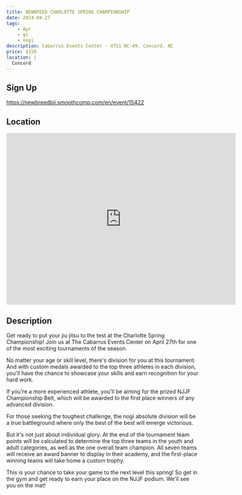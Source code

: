 ```yaml
---
title: NEWBREED CHARLOTTE SPRING CHAMPIONSHIP
date: 2024-04-27
tags:
    - Apr
    - gi 
    - nogi 
description: Cabarrus Events Center - 4751 NC-49, Concord, NC
price: $150
location: |
  Concord
---
```

## Sign Up
https://newbreedbjj.smoothcomp.com/en/event/15422

## Location
<iframe src="https://www.google.com/maps/embed?pb=!1m18!1m12!1m3!1d12345.6789!2d-80.5012966!3d35.3894268!2m3!1f0!2f0!3f0!3m2!1i1024!2i768!4f13.1!3m3!1m2!1s0x0%3A0x0!2z35.3894268!5e0!3m2!1sen!2sus!4v1234567890" width="600" height="450" style="border:0;" allowfullscreen="" loading="lazy"></iframe>

## Description
Get ready to put your jiu jitsu to the test at the Charlotte Spring Championship! Join us at The Cabarrus Events Center on April 27th for one of the most
exciting tournaments of the season.


No matter your age or skill level, there's division for you at this
tournament. And with custom medals awarded to the top three athletes in
each division, you'll have the chance to showcase your skills and earn
recognition for your hard work.


If you're a more experienced athlete, you'll be aiming for the prized
NJJF Championship Belt, which will be awarded to the first place winners
of any advanced division.


For those seeking the toughest challenge, the nogi absolute division
will be a true battleground where only the best of the best will emerge
victorious.


But it's not just about individual glory. At the end of the tournament
team points will be calculated to determine the top three teams in the
youth and adult categories, as well as the one overall team champion.
All seven teams will receive an award banner to display in their
academy, and the first-place winning teams will take home a custom
trophy.


This is your chance to take your game to the next level this spring! So
get in the gym and get ready to earn your place on the NJJF podium.
We'll see you on the mat!